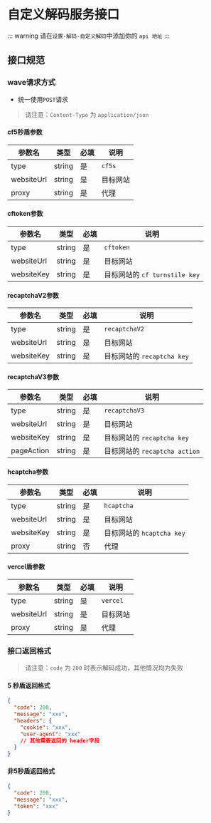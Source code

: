 # 自定义解码服务接口

::: warning
请在`设置-解码-自定义解码`中添加你的 `api 地址`
:::

## 接口规范

### wave请求方式

- 统一使用`POST`请求

> 请注意：`Content-Type` 为 `application/json`

#### cf5秒盾参数

| 参数名     | 类型   | 必填 | 说明     |
| ---------- | ------ | ---- | -------- |
| type       | string | 是   | `cf5s`   |
| websiteUrl | string | 是   | 目标网站 |
| proxy      | string | 是   | 代理     |

#### cftoken参数

| 参数名     | 类型   | 必填 | 说明                          |
| ---------- | ------ | ---- | ----------------------------- |
| type       | string | 是   | `cftoken`                     |
| websiteUrl | string | 是   | 目标网站                      |
| websiteKey | string | 是   | 目标网站的 `cf turnstile key` |

#### recaptchaV2参数

| 参数名     | 类型   | 必填 | 说明                       |
| ---------- | ------ | ---- | -------------------------- |
| type       | string | 是   | `recaptchaV2`              |
| websiteUrl | string | 是   | 目标网站                   |
| websiteKey | string | 是   | 目标网站的 `recaptcha key` |

#### recaptchaV3参数

| 参数名     | 类型   | 必填 | 说明                          |
| ---------- | ------ | ---- | ----------------------------- |
| type       | string | 是   | `recaptchaV3`                 |
| websiteUrl | string | 是   | 目标网站                      |
| websiteKey | string | 是   | 目标网站的 `recaptcha key`    |
| pageAction | string | 是   | 目标网站的 `recaptcha action` |

#### hcaptcha参数

| 参数名     | 类型   | 必填 | 说明                      |
| ---------- | ------ | ---- | ------------------------- |
| type       | string | 是   | `hcaptcha`                |
| websiteUrl | string | 是   | 目标网站                  |
| websiteKey | string | 是   | 目标网站的 `hcaptcha key` |
| proxy      | string | 否   | 代理                      |

#### vercel盾参数

| 参数名     | 类型   | 必填 | 说明     |
| ---------- | ------ | ---- | -------- |
| type       | string | 是   | `vercel`   |
| websiteUrl | string | 是   | 目标网站 |
| proxy      | string | 是   | 代理     |

### 接口返回格式

> 请注意：`code` 为 `200` 时表示解码成功，其他情况均为失败

#### 5 秒盾返回格式

```json
{
  "code": 200,
  "message": "xxx",
  "headers": {
    "cookie": "xxx",
    "user-agent": "xxx"
    // 其他需要返回的 header字段
  }
}
```

#### 非5秒盾返回格式

```json
{
  "code": 200,
  "message": "xxx",
  "token": "xxx"
}
```
